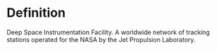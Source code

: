 # Definition

Deep Space Instrumentation Facility. A worldwide network of tracking
stations operated for the NASA by the Jet Propulsion Laboratory.
